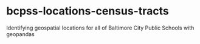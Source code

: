 # bcpss-locations-census-tracts
Identifying geospatial locations for all of Baltimore City Public Schools with geopandas
